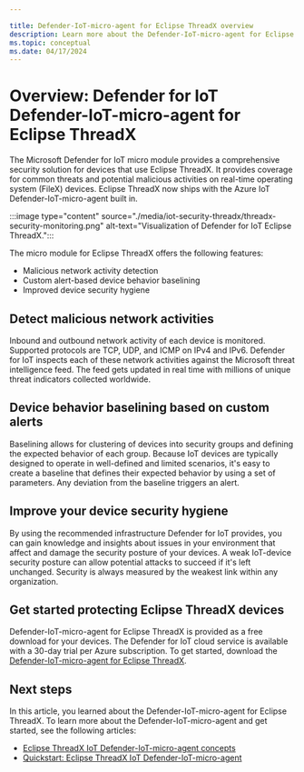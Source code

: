 ```yaml
---

title: Defender-IoT-micro-agent for Eclipse ThreadX overview
description: Learn more about the Defender-IoT-micro-agent for Eclipse ThreadX support and implementation as part of Microsoft Defender for IoT.
ms.topic: conceptual
ms.date: 04/17/2024
---
```


# Overview: Defender for IoT Defender-IoT-micro-agent for Eclipse ThreadX

The Microsoft Defender for IoT micro module provides a comprehensive security solution for devices that use Eclipse ThreadX. It provides coverage for common threats and potential malicious activities on real-time operating system (FileX) devices. Eclipse ThreadX now ships with the Azure IoT Defender-IoT-micro-agent built in.

:::image type="content" source="./media/iot-security-threadx/threadx-security-monitoring.png" alt-text="Visualization of Defender for IoT Eclipse ThreadX.":::

The micro module for Eclipse ThreadX offers the following features:

- Malicious network activity detection
- Custom alert-based device behavior baselining
- Improved device security hygiene

## Detect malicious network activities

Inbound and outbound network activity of each device is monitored. Supported protocols are TCP, UDP, and ICMP on IPv4 and IPv6. Defender for IoT inspects each of these network activities against the Microsoft threat intelligence feed. The feed gets updated in real time with millions of unique threat indicators collected worldwide.

## Device behavior baselining based on custom alerts

Baselining allows for clustering of devices into security groups and defining the expected behavior of each group. Because IoT devices are typically designed to operate in well-defined and limited scenarios, it's easy to create a baseline that defines their expected behavior by using a set of parameters. Any deviation from the baseline triggers an alert.

## Improve your device security hygiene

By using the recommended infrastructure Defender for IoT provides, you can gain knowledge and insights about issues in your environment that affect and damage the security posture of your devices. A weak IoT-device security posture can allow potential attacks to succeed if it's left unchanged. Security is always measured by the weakest link within any organization.

## Get started protecting Eclipse ThreadX devices

Defender-IoT-micro-agent for Eclipse ThreadX is provided as a free download for your devices. The Defender for IoT cloud service is available with a 30-day trial per Azure subscription. To get started, download the [Defender-IoT-micro-agent for Eclipse ThreadX](https://github.com/eclipse-threadx).

## Next steps

In this article, you learned about the Defender-IoT-micro-agent for Eclipse ThreadX. To learn more about the Defender-IoT-micro-agent and get started, see the following articles:

- [Eclipse ThreadX IoT Defender-IoT-micro-agent concepts](concept-threadx-security-module.md)
- [Quickstart: Eclipse ThreadX IoT Defender-IoT-micro-agent](./how-to-threadx-security-module.md)